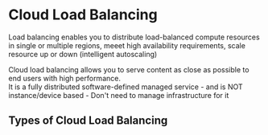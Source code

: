 # Cloud Load Balancing

Load balancing enables you to distribute load-balanced compute resources in single or multiple regions, meeet high availability requirements, scale resource up or down (intelligent autoscaling)

Cloud load balancing allows you to serve content as close as possible to end users with high performance.  
It is a fully distributed software-defined managed service - and is NOT instance/device based - Don't need to manage infrastructure for it

## Types of Cloud Load Balancing

